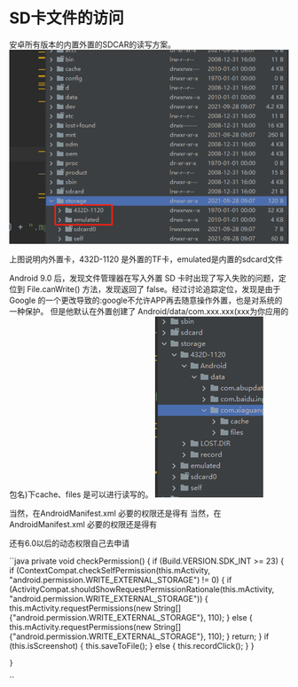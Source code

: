 # SD卡文件的访问
安卓所有版本的内置外置的SDCAR的读写方案。  
![image](image.png)

上图说明内外置卡，432D-1120 是外置的TF卡，emulated是内置的sdcard文件

Android 9.0 后，发现文件管理器在写入外置 SD 卡时出现了写入失败的问题，定位到
File.canWrite() 方法，发现返回了 false。经过讨论追踪定位，发现是由于 Google
的一个更改导致的:google不允许APP再去随意操作外置，也是对系统的一种保护。
但是他默认在外置创建了
Android/data/com.xxx.xxx(xxx为你应用的包名)下cache、files 是可以进行读写的。
![image_tf](image_tf.png)

当然，在AndroidManifest.xml 必要的权限还是得有 当然，在AndroidManifest.xml 必要的权限还是得有

<uses-permission android:name="android.permission.READ_EXTERNAL_STORAGE"/>
<uses-permission android:name="android.permission.WRITE_EXTERNAL_STORAGE" />


还有6.0以后的动态权限自己去申请

 ``java
    private void checkPermission() {
        if (Build.VERSION.SDK_INT >= 23) {
            if (ContextCompat.checkSelfPermission(this.mActivity, "android.permission.WRITE_EXTERNAL_STORAGE") != 0) {
                if (ActivityCompat.shouldShowRequestPermissionRationale(this.mActivity, "android.permission.WRITE_EXTERNAL_STORAGE")) {
                    this.mActivity.requestPermissions(new String[]{"android.permission.WRITE_EXTERNAL_STORAGE"}, 110);
                } else {
                    this.mActivity.requestPermissions(new String[]{"android.permission.WRITE_EXTERNAL_STORAGE"}, 110);
                }
                return;
            }
            if (this.isScreenshot) {
                this.saveToFile();
            } else {
                this.recordClick();
            }
        } 

    }
``

